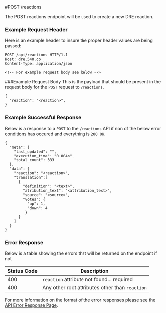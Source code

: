 #POST /reactions

The POST reactions endpoint will be used to create a new DRE reaction.

### Example Request Header
Here is an example header to insure the proper header values are being passed:

```
POST /api/reactions HTTP/1.1
Host: dre.540.co
Content-Type: application/json

<!-- For example request body see below -->
```

###Example Request Body
This is the payload that should be present in the request body for the `POST` request to `/reactions`.

```
{
  "reaction": "<reaction>",
}
```

### Example Successful Response
Below is a response to a `POST` to the `/reactions` API if non of the below error conditions has occured and everything is `200 OK`.

```
{
  "meta": {
    "last_updated": "",
    "execution_time": "0.004s",
    "total_count": 333
  },
  "data": {
    "reaction": "<reaction>",
    "translation":[
      {
        "definition": "<text>",
        "atribution_text": "<attribution_text>", 
        "source": "<source>",
        "votes": {
          "up": 1,
          "down": 4
         }
      }
    ]
  }
}
```


### Error Response

Below is a table showing the errors that will be returned on the endpoint if not 

|Status Code | Description |
|------------|-------------|
| 400        | `reaction` attribute not found... required |
| 400        | Any other root attributes other than `reaction`


For more information on the format of the error responses please see the [API Error Response Page](./errors.md).
